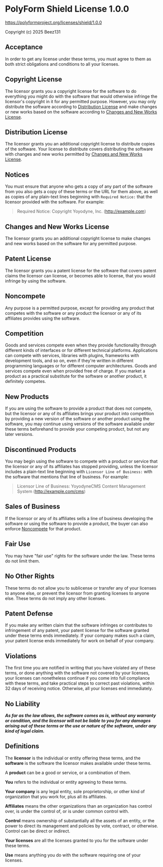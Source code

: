 # PolyForm Shield License 1.0.0

<https://polyformproject.org/licenses/shield/1.0.0>

Copyright (c) 2025 Beez131

## Acceptance

In order to get any license under these terms, you must agree
to them as both strict obligations and conditions to all
your licenses.

## Copyright License

The licensor grants you a copyright license for the
software to do everything you might do with the software
that would otherwise infringe the licensor's copyright
in it for any permitted purpose.  However, you may
only distribute the software according to [Distribution
License](#distribution-license) and make changes or new works
based on the software according to [Changes and New Works
License](#changes-and-new-works-license).

## Distribution License

The licensor grants you an additional copyright license
to distribute copies of the software.  Your license
to distribute covers distributing the software with
changes and new works permitted by [Changes and New Works
License](#changes-and-new-works-license).

## Notices

You must ensure that anyone who gets a copy of any part of
the software from you also gets a copy of these terms or the
URL for them above, as well as copies of any plain-text lines
beginning with `Required Notice:` that the licensor provided
with the software.  For example:

> Required Notice: Copyright Yoyodyne, Inc. (http://example.com)

## Changes and New Works License

The licensor grants you an additional copyright license to
make changes and new works based on the software for any
permitted purpose.

## Patent License

The licensor grants you a patent license for the software that
covers patent claims the licensor can license, or becomes able
to license, that you would infringe by using the software.

## Noncompete

Any purpose is a permitted purpose, except for providing any
product that competes with the software or any product the
licensor or any of its affiliates provides using the software.

## Competition

Goods and services compete even when they provide functionality
through different kinds of interfaces or for different technical
platforms.  Applications can compete with services, libraries
with plugins, frameworks with development tools, and so on,
even if they're written in different programming languages
or for different computer architectures.  Goods and services
compete even when provided free of charge.  If you market a
product as a practical substitute for the software or another
product, it definitely competes.

## New Products

If you are using the software to provide a product that does
not compete, but the licensor or any of its affiliates brings
your product into competition by providing a new version of
the software or another product using the software, you may
continue using versions of the software available under these
terms beforehand to provide your competing product, but not
any later versions.

## Discontinued Products

You may begin using the software to compete with a product
or service that the licensor or any of its affiliates has
stopped providing, unless the licensor includes a plain-text
line beginning with `Licensor Line of Business:` with the
software that mentions that line of business.  For example:

> Licensor Line of Business: YoyodyneCMS Content Management
System (http://example.com/cms)

## Sales of Business

If the licensor or any of its affiliates sells a line of
business developing the software or using the software
to provide a product, the buyer can also enforce
[Noncompete](#noncompete) for that product.

## Fair Use

You may have "fair use" rights for the software under the
law. These terms do not limit them.

## No Other Rights

These terms do not allow you to sublicense or transfer any of
your licenses to anyone else, or prevent the licensor from
granting licenses to anyone else.  These terms do not imply
any other licenses.

## Patent Defense

If you make any written claim that the software infringes or
contributes to infringement of any patent, your patent license
for the software granted under these terms ends immediately. If
your company makes such a claim, your patent license ends
immediately for work on behalf of your company.

## Violations

The first time you are notified in writing that you have
violated any of these terms, or done anything with the software
not covered by your licenses, your licenses can nonetheless
continue if you come into full compliance with these terms,
and take practical steps to correct past violations, within
32 days of receiving notice.  Otherwise, all your licenses
end immediately.

## No Liability

***As far as the law allows, the software comes as is, without
any warranty or condition, and the licensor will not be liable
to you for any damages arising out of these terms or the use
or nature of the software, under any kind of legal claim.***

## Definitions

The **licensor** is the individual or entity offering these
terms, and the **software** is the software the licensor makes
available under these terms.

A **product** can be a good or service, or a combination
of them.

**You** refers to the individual or entity agreeing to these
terms.

**Your company** is any legal entity, sole proprietorship,
or other kind of organization that you work for, plus all
its affiliates.

**Affiliates** means the other organizations than an
organization has control over, is under the control of, or is
under common control with.

**Control** means ownership of substantially all the assets of
an entity, or the power to direct its management and policies
by vote, contract, or otherwise.  Control can be direct or
indirect.

**Your licenses** are all the licenses granted to you for the
software under these terms.

**Use** means anything you do with the software requiring one
of your licenses.